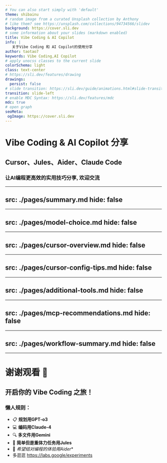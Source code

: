```yaml
---
# You can also start simply with 'default'
theme: shibainu
# random image from a curated Unsplash collection by Anthony
# like them? see https://unsplash.com/collections/94734566/slidev
background: https://cover.sli.dev
# some information about your slides (markdown enabled)
title: Vibe Coding & AI Copilot
info: |
   关于Vibe Coding 和 AI Copilot的使用分享
author: taotao7
keywords: Vibe Coding,AI Copilot
# apply unocss classes to the current slide
colorSchema: light
class: text-center
# https://sli.dev/features/drawing
drawings:
  persist: false
# slide transition: https://sli.dev/guide/animations.html#slide-transitions
transition: slide-left
# enable MDC Syntax: https://sli.dev/features/mdc
mdc: true
# open graph
seoMeta:
 ogImage: https://cover.sli.dev
---
```


# Vibe Coding & AI Copilot 分享

<div class="text-center">

## Cursor、Jules、Aider、Claude Code 

### 让AI编程更高效的实用技巧分享, 欢迎交流

</div>

---
src: ./pages/summary.md
hide: false
---

---
src: ./pages/model-choice.md
hide: false
---

---
src: ./pages/cursor-overview.md
hide: false
---

---
src: ./pages/cursor-config-tips.md
hide: false
---

---
src: ./pages/additional-tools.md
hide: false
---

---
src: ./pages/mcp-recommendations.md
hide: false
---


---
src: ./pages/workflow-summary.md
hide: false
---



---
# 谢谢观看 🎉

<div class="text-center">

## 开启你的 Vibe Coding 之旅！

### 懒人规则：
- 📋 **规划用GPT-o3**
- 💻 **编码用Claude-4** 
- 🔍 **多文件用Gemini**
- 🚀 **简单但是重体力任务用Jules**
- 🤝 *希望结对编程的体验用Aider**
- 多逛逛 https://labs.google/experiments

</div>


